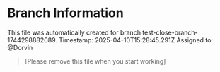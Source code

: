 # Branch Information

This file was automatically created for branch test-close-branch-1744298882089.
Timestamp: 2025-04-10T15:28:45.291Z
Assigned to: @Dorvin

> [Please remove this file when you start working]